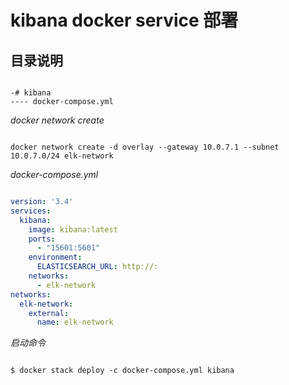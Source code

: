 # kibana docker service 部署

## 目录说明

```text

-# kibana
---- docker-compose.yml
```

_docker network create_

```text

docker network create -d overlay --gateway 10.0.7.1 --subnet 10.0.7.0/24 elk-network
```

_docker-compose.yml_

```yml

version: '3.4'
services:
  kibana:
    image: kibana:latest
    ports:
      - "15601:5601"
    environment:
      ELASTICSEARCH_URL: http://:
    networks:
      - elk-network
networks:
  elk-network:
    external: 
      name: elk-network
```

_启动命令_

```text

$ docker stack deploy -c docker-compose.yml kibana
```

